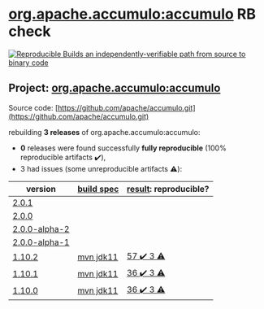 [org.apache.accumulo:accumulo](https://search.maven.org/artifact/org.apache.accumulo/accumulo/) RB check
=======

[![Reproducible Builds](https://reproducible-builds.org/images/logos/rb.svg) an independently-verifiable path from source to binary code](https://reproducible-builds.org/)

## Project: [org.apache.accumulo:accumulo](https://search.maven.org/artifact/org.apache.accumulo/accumulo/)

Source code: [https://github.com/apache/accumulo.git](https://github.com/apache/accumulo.git)

rebuilding **3 releases** of org.apache.accumulo:accumulo:
- **0** releases were found successfully **fully reproducible** (100% reproducible artifacts :heavy_check_mark:),
- 3 had issues (some unreproducible artifacts :warning:):

| version | [build spec](BUILDSPEC.md) | [result](https://reproducible-builds.org/docs/jvm/): reproducible? |
| -- | --------- | ------ |
| [2.0.1](https://search.maven.org/artifact/nl.hsac/hsac-fitnesse-fixtures/2.0.1/pom) | | |
| [2.0.0](https://search.maven.org/artifact/nl.hsac/hsac-fitnesse-fixtures/2.0.0/pom) | | |
| [2.0.0-alpha-2](https://search.maven.org/artifact/nl.hsac/hsac-fitnesse-fixtures/2.0.0-alpha-2/pom) | | |
| [2.0.0-alpha-1](https://search.maven.org/artifact/nl.hsac/hsac-fitnesse-fixtures/2.0.0-alpha-1/pom) | | |
| [1.10.2](https://search.maven.org/artifact/org.apache.accumulo/accumulo/1.10.2/pom) | [mvn jdk11](accumulo-1.10.2.buildspec) | [57 :heavy_check_mark:  3 :warning:](accumulo-project-1.10.2.buildcompare) |
| [1.10.1](https://search.maven.org/artifact/org.apache.accumulo/accumulo/1.10.1/pom) | [mvn jdk11](accumulo-1.10.1.buildspec) | [36 :heavy_check_mark:  3 :warning:](accumulo-maven-plugin-1.10.1.buildcompare) |
| [1.10.0](https://search.maven.org/artifact/org.apache.accumulo/accumulo/1.10.0/pom) | [mvn jdk11](accumulo-1.10.0.buildspec) | [36 :heavy_check_mark:  3 :warning:](accumulo-maven-plugin-1.10.0.buildcompare) |
